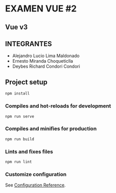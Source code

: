 # EXAMEN VUE #2
## Vue v3 

## INTEGRANTES

- Alejandro Lucio Lima Maldonado
- Ernesto Miranda Choqueticlla
- Deybes Richard Condori Condori


## Project setup
```
npm install
```

### Compiles and hot-reloads for development
```
npm run serve
```

### Compiles and minifies for production
```
npm run build
```

### Lints and fixes files
```
npm run lint
```

### Customize configuration
See [Configuration Reference](https://cli.vuejs.org/config/).
